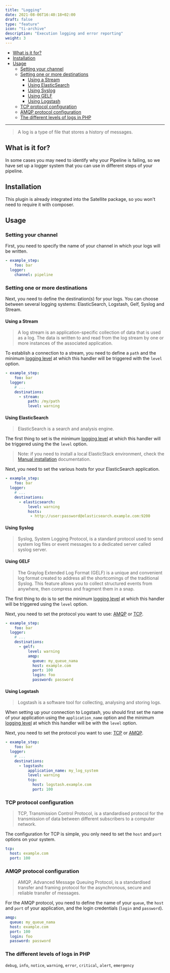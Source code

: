 ```yaml
---
title: "Logging"
date: 2021-08-06T16:40:18+02:00
draft: false
type: "feature"
icon: "ti-archive"
description: "Execution logging and error reporting"
weight: 3
---
```


- [What is it for?](#what-is-it-for)
- [Installation](#installation)
- [Usage](#usage)
    - [Setting your channel](#setting-your-channel)
    - [Setting one or more destinations](#setting-one-or-more-destinations)
        - [Using a Stream](#using-a-stream)
        - [Using ElasticSearch](#using-elasticsearch)
        - [Using Syslog](#using-syslog)
        - [Using GELF](#using-gelf)
        - [Using Logstash](#using-logstash)
    - [TCP protocol configuration](#tcp-protocol-configuration)
    - [AMQP protocol configuration](#amqp-protocol-configuration)
    - [The different levels of logs in PHP](#usage)

---

> A log is a type of file that stores a history of messages.

## What is it for?

In some cases you may need to identify why your Pipeline is failing, so we have set up a logger system that you can 
use in different steps of your pipeline.



## Installation

This plugin is already integrated into the Satellite package, so you won't need to require it with composer.

## Usage 

### Setting your channel

First, you need to specify the name of your channel in which your logs will be written.

```yaml
- example_step:
    foo: bar
  logger:
    channel: pipeline
```

### Setting one or more destinations

Next, you need to define the destination(s) for your logs. You can choose between several logging systems:
ElasticSearch, Logstash, Gelf, Syslog and Stream.

#### Using a Stream

> A log stream is an application-specific collection of data that is used as a log.
> The data is written to and read from the log stream by one or more instances of the associated application.

To establish a connection to a stream, you need to define a `path` and the minimum [logging level](#the-different-levels-of-logs-in-php) at which this 
handler will be triggered with the `level` option. 

```yaml
- example_step:
    foo: bar
  logger:
    # ...
    destinations:
      - stream:
          path: /my/path
          level: warning
```

#### Using ElasticSearch 

> ElasticSearch is a search and analysis engine.

The first thing to set is the minimum [logging level](#the-different-levels-of-logs-in-php) at which this handler will be triggered using the
the `level` option.

> Note: if you need to install a local ElasticStack environment, check the [Manual installation](../installation/manual) documentation.

Next, you need to set the various hosts for your ElasticSearch application.

```yaml
- example_step:
    foo: bar
  logger:
    # ...
    destinations:
      - elasticsearch:
          level: warning
          hosts:
           - http://user:password@elasticsearch.example.com:9200
```

#### Using Syslog
> Syslog, System Logging Protocol, is a standard protocol used to send system log files or event messages 
> to a dedicated server called syslog server.

#### Using GELF 
> The Graylog Extended Log Format (GELF) is a unique and convenient log format created to address all the shortcomings 
> of the traditional Syslog. This feature allows you to collect structured events from anywhere, 
> then compress and fragment them in a snap.

The first thing to do is to set the minimum [logging level](#the-different-levels-of-logs-in-php) at which this handler will be triggered using the `level` 
option.

Next, you need to set the protocol you want to use: [AMQP](#amqp-protocol-configuration) or [TCP](#tcp-protocol-configuration).

```yaml
- example_step:
    foo: bar
  logger:
    # ...
    destinations:
      - gelf:
          level: warning
          amqp:
            queue: my_queue_nama
            host: example.com
            port: 100
            login: foo
            password: password
```

#### Using Logstash

> Logstash is a software tool for collecting, analysing and storing logs.

When setting up your connection to Logstash, you should first set the name of your application
using the `application_name` option and the minimum [logging level](#the-different-levels-of-logs-in-php) at which this handler will be
with the `level` option.

Next, you need to set the protocol you want to use: [TCP](#tcp-protocol-configuration) or [AMQP](#amqp-protocol-configuration).

```yaml
- example_step:
    foo: bar
  logger:
    # ...
    destinations:
      - logstash:
          application_name: my_log_system
          level: warning
          tcp:
            host: logstash.example.com
            port: 100
```

### TCP protocol configuration

> TCP, Transmission Control Protocol, is a standardised protocol for the transmission of data between different 
> subscribers to a computer network.

The configuration for TCP is simple, you only need to set the `host` and `port` options on your system.

```yaml
tcp:
  host: example.com
  port: 100
```

### AMQP protocol configuration

> AMQP, Advanced Message Queuing Protocol, is a standardised transfer and framing protocol for the asynchronous, 
> secure and reliable transfer of messages.

For the AMQP protocol, you need to define the name of your `queue`, the `host` and `port` of your application, 
and the login credentials (`login` and `password`).

```yaml
amqp:
  queue: my_queue_nama
  host: example.com
  port: 100
  login: foo
  password: password
```

### The different levels of logs in PHP

`debug`, `info`, `notice`, `warning`, `error`, `critical`, `alert`, `emergency`
